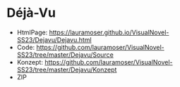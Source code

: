 # Déjà-Vu
- HtmlPage: https://lauramoser.github.io/VisualNovel-SS23/Dejavu/Dejavu.html
- Code: https://github.com/lauramoser/VisualNovel-SS23/tree/master/Dejavu/Source
- Konzept: https://github.com/lauramoser/VisualNovel-SS23/tree/master/Dejavu/Konzept
- ZIP

